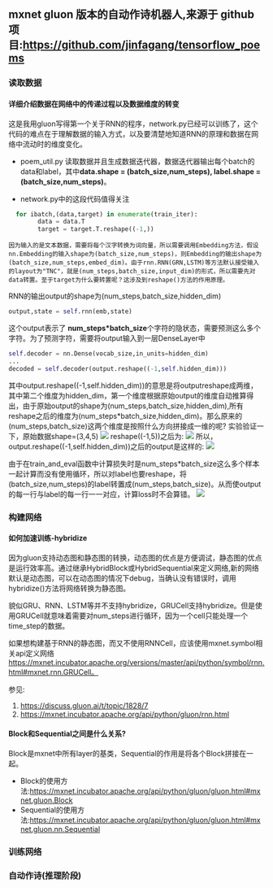 ## mxnet gluon 版本的自动作诗机器人,来源于 github项目:https://github.com/jinfagang/tensorflow_poems
### 读取数据
#### 详细介绍数据在网络中的传递过程以及数据维度的转变
这是我用gluon写得第一个关于RNN的程序，network.py已经可以训练了，这个代码的难点在于理解数据的输入方式，以及要清楚地知道RNN的原理和数据在网络中流动时的维度变化。

- poem_util.py 读取数据并且生成数据迭代器，数据迭代器输出每个batch的data和label，其中**data.shape = (batch_size,num_steps), label.shape = (batch_size,num_steps)**。

- network.py中的这段代码值得关注
```python
  for ibatch,(data,target) in enumerate(train_iter):
        data = data.T
        target = target.T.reshape((-1,))
```
    因为输入的是文本数据，需要将每个汉字转换为词向量，所以需要调用Embedding方法，假设nn.Embedding的输入shape为(batch_size,num_steps)，则Embedding的输出shape为(batch_size,num_steps,embed_dim)。由于rnn.RNN(GRN,LSTM)等方法默认接受输入的layout为"TNC"，就是(num_steps,batch_size,input_dim)的形式，所以需要先对data转置。至于target为什么要转置呢？这涉及到reshape()方法的作用原理。


RNN的输出output的shape为(num_steps,batch_size,hidden_dim)
```python
output,state = self.rnn(emb,state)
```
这个output表示了 **num_steps\*batch_size**个字符的隐状态，需要预测这么多个字符。为了预测字符，需要将output输入到一层DenseLayer中
```python
self.decoder = nn.Dense(vocab_size,in_units=hidden_dim)
...
decoded = self.decoder(output.reshape((-1,self.hidden_dim)))
```
其中output.reshape((-1,self.hidden_dim))的意思是将outputreshape成两维，其中第二个维度为hidden_dim，第一个维度根据原始output的维度自动推算得出，由于原始output的shape为(num_steps,batch_size,hidden_dim),所有reshape之后的维度为(num_steps*batch_size,hidden_dim)。那么原来的(num_steps,batch_size)这两个维度是按照什么方向拼接成一维的呢?
实验验证一下，原始数据shape=(3,4,5)
![](http://7xiegr.com1.z0.glb.clouddn.com/reshape1.PNG)
reshape((-1,5))之后为:
![](http://7xiegr.com1.z0.glb.clouddn.com/reshape2.PNG)
所以，output.reshape((-1,self.hidden_dim))之后的output是这样的:
![](http://7xiegr.com1.z0.glb.clouddn.com/reshape3.PNG)

由于在train_and_eval函数中计算损失时是num_steps*batch_size这么多个样本一起计算而没有使用循环，所以对label也要reshape，将(batch_size,num_steps)的label转置成(num_steps,batch_size)。从而使output的每一行与label的每一行一一对应，计算loss时不会算错。
![](http://7xiegr.com1.z0.glb.clouddn.com/reshape4.png)





### 构建网络
#### 如何加速训练-hybridize

因为gluon支持动态图和静态图的转换，动态图的优点是方便调试，静态图的优点是运行效率高。通过继承HybridBlock或HybridSequential来定义网络,新的网络默认是动态图，可以在动态图的情况下debug，当确认没有错误时，调用hybridize()方法将网络转换为静态图。

貌似GRU、RNN、LSTM等并不支持hybridize，GRUCell支持hybridize。但是使用GRUCell就意味着需要对num_steps进行循环，因为一个cell只能处理一个time\_step的数据。

如果想构建基于RNN的静态图，而又不使用RNNCell，应该使用mxnet.symbol相关api定义网络 https://mxnet.incubator.apache.org/versions/master/api/python/symbol/rnn.html#mxnet.rnn.GRUCell。

参见:
1. https://discuss.gluon.ai/t/topic/1828/7
2. https://mxnet.incubator.apache.org/api/python/gluon/rnn.html
#### Block和Sequential之间是什么关系?
Block是mxnet中所有layer的基类，Sequential的作用是将各个Block拼接在一起。
- Block的使用方法:https://mxnet.incubator.apache.org/api/python/gluon/gluon.html#mxnet.gluon.Block
- Sequential的使用方法:https://mxnet.incubator.apache.org/api/python/gluon/gluon.html#mxnet.gluon.nn.Sequential


### 训练网络
### 自动作诗(推理阶段)

